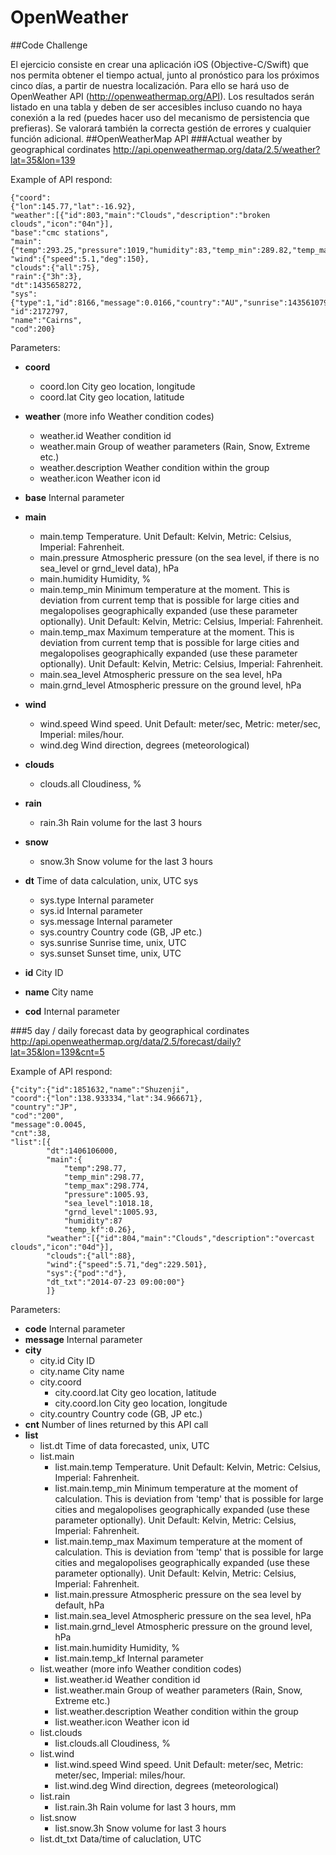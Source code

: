 # OpenWeather
##Code Challenge


El ejercicio consiste en crear una aplicación iOS (Objective-C/Swift) que nos permita obtener el tiempo actual, junto al pronóstico para los próximos cinco días, a partir de nuestra localización. Para ello se hará uso de OpenWeather API (http://openweathermap.org/API). Los resultados serán listado en una tabla y deben de ser accesibles incluso cuando no haya conexión a la red (puedes hacer uso del mecanismo de persistencia que prefieras). Se valorará también la correcta gestión de errores y cualquier función adicional.
##OpenWeatherMap API
###Actual weather by geographical cordinates
<http://api.openweathermap.org/data/2.5/weather?lat=35&lon=139>

Example of API respond:

```
{"coord":
{"lon":145.77,"lat":-16.92},
"weather":[{"id":803,"main":"Clouds","description":"broken clouds","icon":"04n"}],
"base":"cmc stations",
"main":{"temp":293.25,"pressure":1019,"humidity":83,"temp_min":289.82,"temp_max":295.37},
"wind":{"speed":5.1,"deg":150},
"clouds":{"all":75},
"rain":{"3h":3},
"dt":1435658272,
"sys":{"type":1,"id":8166,"message":0.0166,"country":"AU","sunrise":1435610796,"sunset":1435650870},
"id":2172797,
"name":"Cairns",
"cod":200}
```

Parameters:

* **coord**
	* coord.lon City geo location, longitude
	* coord.lat City geo location, latitude

* **weather** (more info Weather condition codes)
	* weather.id Weather condition id
	* weather.main Group of weather parameters (Rain, Snow, Extreme etc.)
	* weather.description Weather condition within the group
	* weather.icon Weather icon id
* **base** Internal parameter
* **main**
	* main.temp Temperature. Unit Default: Kelvin, Metric: Celsius, Imperial: Fahrenheit.
	* main.pressure Atmospheric pressure (on the sea level, if there is no sea_level or grnd_level data), hPa
	* main.humidity Humidity, %
	* main.temp_min Minimum temperature at the moment. This is deviation from current temp that is possible for large cities and megalopolises geographically expanded (use these parameter optionally). Unit Default: Kelvin, Metric: Celsius, Imperial: Fahrenheit.
	* main.temp_max Maximum temperature at the moment. This is deviation from current temp that is possible for large cities and megalopolises geographically expanded (use these parameter optionally). Unit Default: Kelvin, Metric: Celsius, Imperial: Fahrenheit.
	* main.sea_level Atmospheric pressure on the sea level, hPa
	* main.grnd_level Atmospheric pressure on the ground level, hPa
* **wind**
	* wind.speed Wind speed. Unit Default: meter/sec, Metric: meter/sec, Imperial: miles/hour.
	* wind.deg Wind direction, degrees (meteorological)
* **clouds**
	* clouds.all Cloudiness, %
* **rain**
	* rain.3h Rain volume for the last 3 hours
* **snow**
	* snow.3h Snow volume for the last 3 hours
* **dt** Time of data calculation, unix, UTC
sys
	* sys.type Internal parameter
	* sys.id Internal parameter
	* sys.message Internal parameter
	* sys.country Country code (GB, JP etc.)
	* sys.sunrise Sunrise time, unix, UTC
	* sys.sunset Sunset time, unix, UTC
* **id** City ID
* **name** City name
* **cod** Internal parameter

###5 day / daily forecast data by geographical cordinates
<http://api.openweathermap.org/data/2.5/forecast/daily?lat=35&lon=139&cnt=5>

Example of API respond:

```
{"city":{"id":1851632,"name":"Shuzenji",
"coord":{"lon":138.933334,"lat":34.966671},
"country":"JP",
"cod":"200",
"message":0.0045,
"cnt":38,
"list":[{
        "dt":1406106000,
        "main":{
            "temp":298.77,
            "temp_min":298.77,
            "temp_max":298.774,
            "pressure":1005.93,
            "sea_level":1018.18,
            "grnd_level":1005.93,
            "humidity":87
            "temp_kf":0.26},
        "weather":[{"id":804,"main":"Clouds","description":"overcast clouds","icon":"04d"}],
        "clouds":{"all":88},
        "wind":{"speed":5.71,"deg":229.501},
        "sys":{"pod":"d"},
        "dt_txt":"2014-07-23 09:00:00"}
        ]}
```

Parameters:

* **code** Internal parameter
* **message** Internal parameter
* **city**
	* city.id City ID
	* city.name City name
	* city.coord
		* city.coord.lat City geo location, latitude
		* city.coord.lon City geo location, longitude
	* city.country Country code (GB, JP etc.)
* **cnt** Number of lines returned by this API call
* **list**
	* list.dt Time of data forecasted, unix, UTC
	* list.main
		* list.main.temp Temperature. Unit Default: Kelvin, Metric: Celsius, Imperial: Fahrenheit.
		* list.main.temp_min Minimum temperature at the moment of calculation. This is deviation from 'temp' that is possible for large cities and megalopolises geographically expanded (use these parameter optionally). Unit Default: Kelvin, Metric: Celsius, Imperial: Fahrenheit.
		* list.main.temp_max Maximum temperature at the moment of calculation. This is deviation from 'temp' that is possible for large cities and megalopolises geographically expanded (use these parameter optionally). Unit Default: Kelvin, Metric: Celsius, Imperial: Fahrenheit.
		* list.main.pressure Atmospheric pressure on the sea level by default, hPa
		* list.main.sea_level Atmospheric pressure on the sea level, hPa
		* list.main.grnd_level Atmospheric pressure on the ground level, hPa
		* list.main.humidity Humidity, %
		* list.main.temp_kf Internal parameter
	* list.weather (more info Weather condition codes)
		* list.weather.id Weather condition id
		* list.weather.main Group of weather parameters (Rain, Snow, Extreme etc.)
		* list.weather.description Weather condition within the group
		* list.weather.icon Weather icon id
	* list.clouds
		* list.clouds.all Cloudiness, %
	* list.wind
		* list.wind.speed Wind speed. Unit Default: meter/sec, Metric: meter/sec, Imperial: miles/hour.
		* list.wind.deg Wind direction, degrees (meteorological)
	* list.rain
		* list.rain.3h Rain volume for last 3 hours, mm
	* list.snow
		* list.snow.3h Snow volume for last 3 hours
	* list.dt_txt Data/time of caluclation, UTC
